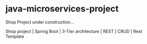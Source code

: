 # java-microservices-project
Shop Project under construction... 

Shop project | Spring Boot | 3-Tier architecture | REST | CRUD | Rest Template
